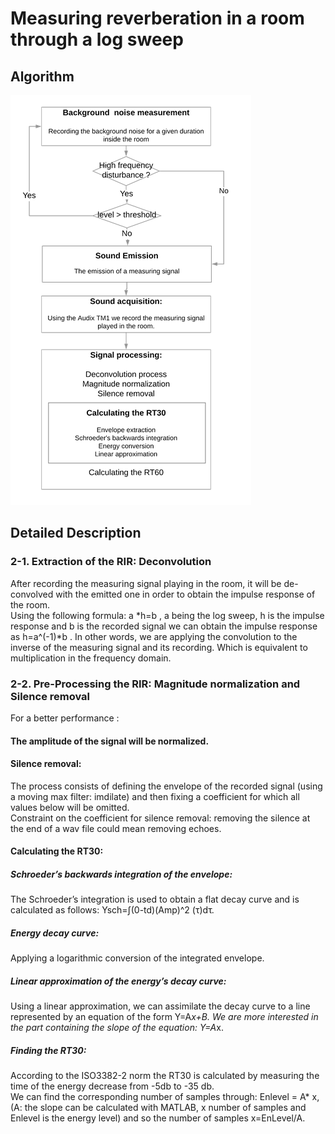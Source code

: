 

# Measuring reverberation in a room through a log sweep

## Algorithm 

![alt text](https://github.com/HMMalek/ReverberationMeasurement/blob/master/Flowchart.png "Algorithm Flowchart")


## Detailed Description
###  2-1. Extraction of the RIR: Deconvolution
After recording the measuring signal playing in the room, it will be de-convolved with the emitted one in order to obtain the impulse response of the room. <br/> 
Using the following formula:  a *h=b , a being the log sweep, h is the impulse response and b is the recorded signal we can obtain the impulse response as  h=a^(-1)*b . In other words, we are applying the convolution to the inverse of the measuring signal and its recording. Which is equivalent to multiplication in the frequency domain.  <br/> 

### 2-2. Pre-Processing the RIR: Magnitude normalization and Silence removal
For a better performance : 

#### The amplitude of the signal will be normalized. 
 
#### Silence removal: 
The process consists of defining the envelope of the recorded signal (using a moving max filter: imdilate) and then fixing a coefficient for which all values below will be omitted. <br/> 
Constraint on the coefficient for silence removal: removing the silence at the end of a wav file could mean removing echoes.

#### Calculating the RT30:

##### Schroeder’s backwards integration of the envelope: 
The Schroeder’s integration is used to obtain a flat decay curve and is calculated as follows:   Ysch=∫(0-td)(Amp)^2 (τ)dτ. <br/> 

##### Energy decay curve:
Applying a logarithmic conversion of the integrated envelope.

#####	Linear approximation of the energy’s decay curve:
Using a linear approximation, we can assimilate the decay curve to a line represented by an equation of the form Y=A*x+B. We are more interested in the part containing the slope of the equation: Y=A*x.

#####	Finding the RT30:
According to the ISO3382-2 norm the RT30 is calculated by measuring the time of the energy decrease from -5db to -35 db.  <br/> We can find the corresponding number of samples through: Enlevel = A*  x, (A: the slope can be calculated with MATLAB, x number of samples and Enlevel is the energy level) and so the number of samples x=EnLevel/A.
